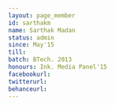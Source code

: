 ```yaml
---
layout: page_member
id: sarthakm
name: Sarthak Madan
status: admin
since: May'15
till: 
batch: BTech. 2013
honours: Ink. Media Panel'15
facebookurl:
twitterurl:
behanceurl:
---
```

